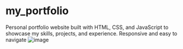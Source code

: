 # my_portfolio
Personal portfolio website built with HTML, CSS, and JavaScript to showcase my skills, projects, and experience. Responsive and easy to navigate
![image](https://github.com/user-attachments/assets/a752c9c8-d10b-47bd-ad81-03d75b9df870)
